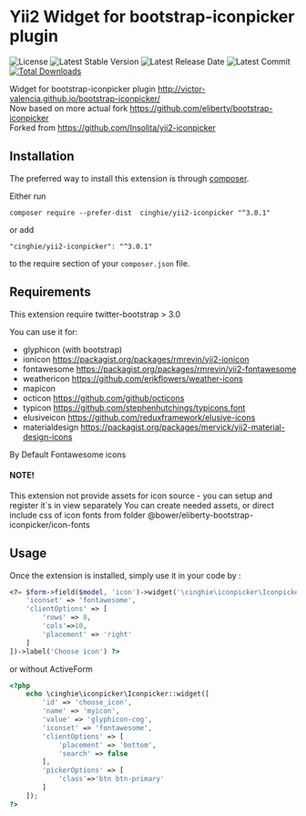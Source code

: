 Yii2 Widget for bootstrap-iconpicker plugin
===================================

![License](https://img.shields.io/packagist/l/cinghie/yii2-iconpicker.svg)
![Latest Stable Version](https://img.shields.io/github/release/cinghie/yii2-iconpicker.svg)
![Latest Release Date](https://img.shields.io/github/release-date/cinghie/yii2-iconpicker.svg)
![Latest Commit](https://img.shields.io/github/last-commit/cinghie/yii2-iconpicker.svg)
[![Total Downloads](https://img.shields.io/packagist/dt/cinghie/yii2-iconpicker.svg)](https://packagist.org/packages/cinghie/yii2-iconpicker)

Widget for bootstrap-iconpicker plugin http://victor-valencia.github.io/bootstrap-iconpicker/  
Now based on more actual fork https://github.com/eliberty/bootstrap-iconpicker  
Forked from https://github.com/Insolita/yii2-iconpicker  

Installation
------------

The preferred way to install this extension is through [composer](http://getcomposer.org/download/).

Either run

```
composer require --prefer-dist  cinghie/yii2-iconpicker "^3.0.1"
```

or add

```
"cinghie/yii2-iconpicker": "^3.0.1"
```

to the require section of your `composer.json` file.

Requirements
------------
This extension require twitter-bootstrap > 3.0  

You can use it for:  
 - glyphicon (with bootstrap) 
 - ionicon https://packagist.org/packages/rmrevin/yii2-ionicon
 - fontawesome https://packagist.org/packages/rmrevin/yii2-fontawesome
 - weathericon https://github.com/erikflowers/weather-icons
 - mapicon
 - octicon https://github.com/github/octicons
 - typicon https://github.com/stephenhutchings/typicons.font
 - elusiveicon https://github.com/reduxframework/elusive-icons
 - materialdesign https://packagist.org/packages/mervick/yii2-material-design-icons  

By Default Fontawesome icons  

#### NOTE!

This extension not provide assets for icon source - you can setup and register it`s in view separately
You can create needed assets, or direct include css of icon fonts from folder @bower/eliberty-bootstrap-iconpicker/icon-fonts

Usage
-----

Once the extension is installed, simply use it in your code by  :

```php
<?= $form->field($model, 'icon')->widget('\cinghie\iconpicker\Iconpicker', [
    'iconset' => 'fontawesome',
    'clientOptions' => [
   	    'rows' => 8,  
   	    'cols'=>10,  
   	    'placement' => 'right'
    ]
])->label('Choose icon') ?>
```

 or without ActiveForm

```php
<?php
    echo \cinghie\iconpicker\Iconpicker::widget([
        'id' => 'choose_icon',
        'name' => 'myicon',
        'value' => 'glyphicon-cog',
        'iconset' => 'fontawesome',  
        'clientOptions' => [  
        	'placement' => 'bottom',  
        	'search' => false
        ],
        'pickerOptions' => [
            'class'=>'btn btn-primary'
        ]
    ]);
?>
```
